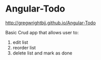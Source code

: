 # Angular-Todo

http://gregwrightbjj.github.io/Angular-Todo

Basic Crud app that allows user to:


1. edit list
2. reorder list
3. delete list and mark as done

